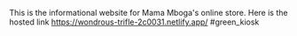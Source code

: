 This is the informational website for Mama Mboga's online store.
Here is the hosted link https://wondrous-trifle-2c0031.netlify.app/
#green_kiosk

